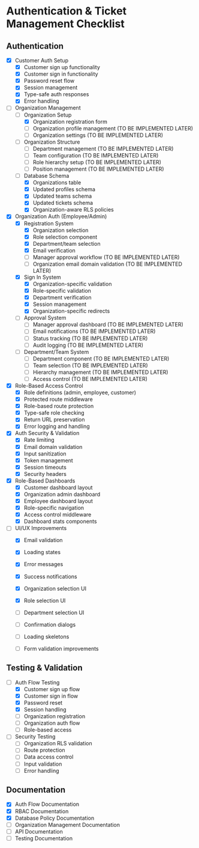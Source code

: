 # Authentication & Ticket Management Checklist

## Authentication

- [x] Customer Auth Setup
  - [x] Customer sign up functionality
  - [x] Customer sign in functionality
  - [x] Password reset flow
  - [x] Session management
  - [x] Type-safe auth responses
  - [x] Error handling

- [ ] Organization Management
  - [ ] Organization Setup
    - [x] Organization registration form
    - [ ] Organization profile management (TO BE IMPLEMENTED LATER)
    - [ ] Organization settings (TO BE IMPLEMENTED LATER)
  - [ ] Organization Structure
    - [ ] Department management (TO BE IMPLEMENTED LATER)
    - [ ] Team configuration (TO BE IMPLEMENTED LATER)
    - [ ] Role hierarchy setup (TO BE IMPLEMENTED LATER)
    - [ ] Position management (TO BE IMPLEMENTED LATER)
  - [ ] Database Schema
    - [x] Organizations table
    - [x] Updated profiles schema
    - [x] Updated teams schema
    - [x] Updated tickets schema
    - [x] Organization-aware RLS policies

- [x] Organization Auth (Employee/Admin)
  - [x] Registration System
    - [x] Organization selection
    - [x] Role selection component
    - [x] Department/team selection
    - [x] Email verification 
    - [ ] Manager approval workflow (TO BE IMPLEMENTED LATER)
    - [ ] Organization email domain validation (TO BE IMPLEMENTED LATER)
  - [x] Sign In System
    - [x] Organization-specific validation
    - [x] Role-specific validation
    - [x] Department verification
    - [x] Session management
    - [x] Organization-specific redirects
  - [ ] Approval System
    - [ ] Manager approval dashboard (TO BE IMPLEMENTED LATER)
    - [ ] Email notifications (TO BE IMPLEMENTED LATER)
    - [ ] Status tracking (TO BE IMPLEMENTED LATER)
    - [ ] Audit logging (TO BE IMPLEMENTED LATER)
  - [ ] Department/Team System
    - [ ] Department component (TO BE IMPLEMENTED LATER)
    - [ ] Team selection (TO BE IMPLEMENTED LATER)
    - [ ] Hierarchy management (TO BE IMPLEMENTED LATER)
    - [ ] Access control (TO BE IMPLEMENTED LATER)

- [x] Role-Based Access Control
  - [x] Role definitions (admin, employee, customer)
  - [x] Protected route middleware
  - [x] Role-based route protection
  - [x] Type-safe role checking
  - [x] Return URL preservation
  - [x] Error logging and handling

- [x] Auth Security & Validation
  - [x] Rate limiting
  - [x] Email domain validation
  - [x] Input sanitization
  - [x] Token management
  - [x] Session timeouts
  - [x] Security headers

- [x] Role-Based Dashboards
  - [x] Customer dashboard layout
  - [x] Organization admin dashboard
  - [x] Employee dashboard layout
  - [x] Role-specific navigation
  - [x] Access control middleware
  - [x] Dashboard stats components

- [ ] UI/UX Improvements
  - [x] Email validation
  - [x] Loading states
  - [x] Error messages
  - [x] Success notifications
  - [x] Organization selection UI
  - [x] Role selection UI
  - [ ] Department selection UI
  - [ ] Confirmation dialogs
  - [ ] Loading skeletons
  - [ ] Form validation improvements


## Testing & Validation
- [ ] Auth Flow Testing
  - [x] Customer sign up flow
  - [x] Customer sign in flow
  - [x] Password reset
  - [x] Session handling
  - [ ] Organization registration
  - [ ] Organization auth flow
  - [ ] Role-based access

- [ ] Security Testing
  - [ ] Organization RLS validation
  - [ ] Route protection
  - [ ] Data access control
  - [ ] Input validation
  - [ ] Error handling

## Documentation
- [x] Auth Flow Documentation
- [x] RBAC Documentation
- [x] Database Policy Documentation
- [ ] Organization Management Documentation
- [ ] API Documentation
- [ ] Testing Documentation 